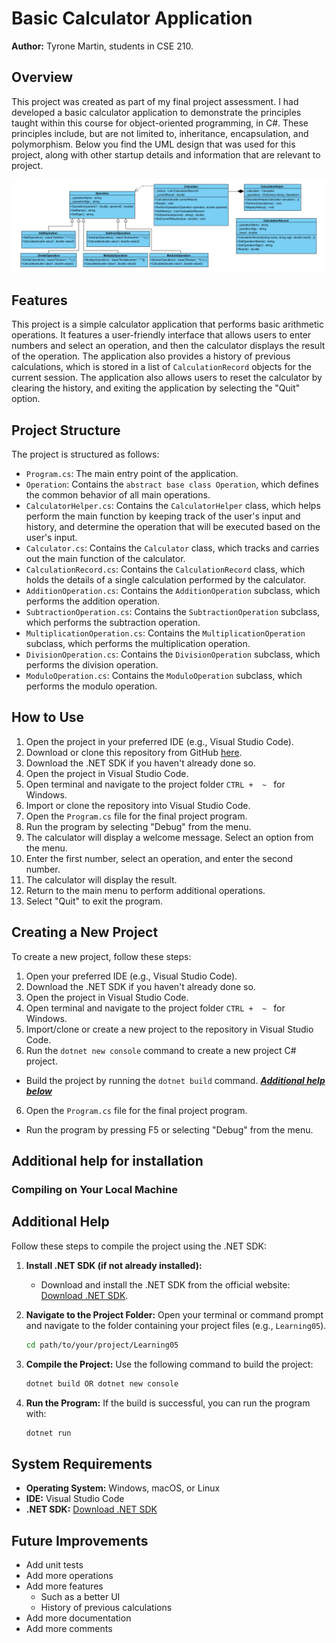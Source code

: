 # Basic Calculator Application

**Author:** Tyrone Martin, students in CSE 210.

## Overview

This project was created as part of my final project assessment. I had developed a basic calculator application to demonstrate the principles taught within this course for object-oriented programming, in C#. These principles include, but are not limited to, inheritance, encapsulation, and polymorphism. Below you find the UML design that was used for this project, along with other startup details and information that are relevant to project.

![ULM Diagram](../FinalProject/basic_calculator_uml_design.png)

## Features

This project is a simple calculator application that performs basic arithmetic operations. It features a user-friendly interface that allows users to enter numbers and select an operation, and then the calculator displays the result of the operation. The application also provides a history of previous calculations, which is stored in a list of `CalculationRecord` objects for the current session. The application also allows users to reset the calculator by clearing the history, and exiting the application by selecting the "Quit" option.

## Project Structure

The project is structured as follows:

- `Program.cs`: The main entry point of the application.
- `Operation`: Contains the `abstract base class Operation`, which defines the common behavior of all main operations.
- `CalculatorHelper.cs`: Contains the `CalculatorHelper` class, which helps perform the main function by keeping track of the user's input and history, and determine the operation that will be executed based on the user's input.
- `Calculator.cs`: Contains the `Calculator` class, which tracks and carries out the main function of the calculator.
- `CalculationRecord.cs`: Contains the `CalculationRecord` class, which holds the details of a single calculation performed by the calculator.
- `AdditionOperation.cs`: Contains the `AdditionOperation` subclass, which performs the addition operation.
- `SubtractionOperation.cs`: Contains the `SubtractionOperation` subclass, which performs the subtraction operation.
- `MultiplicationOperation.cs`: Contains the `MultiplicationOperation` subclass, which performs the multiplication operation.
- `DivisionOperation.cs`: Contains the `DivisionOperation` subclass, which performs the division operation.
- `ModuloOperation.cs`: Contains the `ModuloOperation` subclass, which performs the modulo operation.

## How to Use

1. Open the project in your preferred IDE (e.g., Visual Studio Code).
2. Download or clone this repository from GitHub [here](https://github.com/TyroneMartin/cse210-projects.git).
3. Download the .NET SDK if you haven't already done so.
4. Open the project in Visual Studio Code.
5. Open terminal and navigate to the project folder `CTRL +  ~ ` for Windows.
6. Import or clone the repository into Visual Studio Code.
7. Open the `Program.cs` file for the final project program.
8. Run the program by selecting "Debug" from the menu.  
9. The calculator will display a welcome message. Select an option from the menu.
10. Enter the first number, select an operation, and enter the second number.
11. The calculator will display the result.
12. Return to the main menu to perform additional operations.
13. Select "Quit" to exit the program.

## Creating a New Project

To create a new project, follow these steps:

1. Open your preferred IDE (e.g., Visual Studio Code).
2. Download the .NET SDK if you haven't already done so.
3. Open the project in Visual Studio Code.
4. Open terminal and navigate to the project folder `CTRL +  ~ ` for Windows.
5. Import/clone or create a new project to the repository in Visual Studio Code.
6. Run the `dotnet new console` command to create a new project C# project.

- Build the project by running the `dotnet build` command. [**_Additional help below_**](#additional-help)

6. Open the `Program.cs` file for the final project program.

- Run the program by pressing F5 or selecting "Debug" from the menu.

## Additional help for installation

### Compiling on Your Local Machine

## Additional Help

Follow these steps to compile the project using the .NET SDK:

1. **Install .NET SDK (if not already installed):**

   - Download and install the .NET SDK from the official website: [Download .NET SDK](https://dotnet.microsoft.com/download).

2. **Navigate to the Project Folder:**
   Open your terminal or command prompt and navigate to the folder containing your project files (e.g., `Learning05`).

   ```bash
   cd path/to/your/project/Learning05
   ```

3. **Compile the Project:**
   Use the following command to build the project:

   ```bash
   dotnet build OR dotnet new console

   ```

4. **Run the Program:**
   If the build is successful, you can run the program with:

   ```bash
   dotnet run
   ```

## System Requirements

- **Operating System:** Windows, macOS, or Linux
- **IDE:** Visual Studio Code
- **.NET SDK:** [Download .NET SDK](https://dotnet.microsoft.com/download)

## Future Improvements
- Add unit tests
- Add more operations
- Add more features
   - Such as a better UI
   - History of previous calculations
- Add more documentation
- Add more comments

